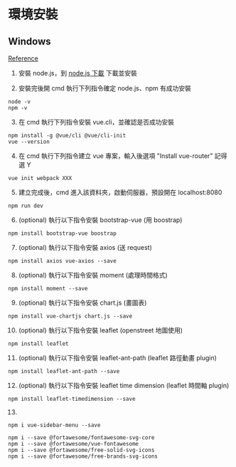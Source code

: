 # 環境安裝

## Windows

[Reference](https://ithelp.ithome.com.tw/articles/10224406)

1. 安裝 node.js，到 [node.js 下載](https://nodejs.org/en/) 下載並安裝

2. 安裝完後開 cmd 執行下列指令確定 node.js、npm 有成功安裝
  ```
  node -v
  npm -v
  ```

3. 在 cmd 執行下列指令安裝 vue.cli，並確認是否成功安裝
  ```
  npm install -g @vue/cli @vue/cli-init
  vue --version
  ```  
  
4. 在 cmd 執行下列指令建立 vue 專案，輸入後選項 "Install vue-router" 記得選 Y
  ```
  vue init webpack XXX
  ```

5. 建立完成後，cmd 進入該資料夾，啟動伺服器，預設開在 localhost:8080
  ```
  npm run dev
  ```

6. (optional) 執行以下指令安裝 bootstrap-vue (用 boostrap)
  ```
  npm install bootstrap-vue boostrap
  ```
  
7. (optional) 執行以下指令安裝 axios (送 request)
  ```
  npm install axios vue-axios --save
  ```

8. (optional) 執行以下指令安裝 moment (處理時間格式)
  ```
  npm install moment --save
  ```
  
9. (optional) 執行以下指令安裝 chart.js (畫圖表)
  ```
  npm install vue-chartjs chart.js --save
  ```

10. (optional) 執行以下指令安裝 leaflet (openstreet 地圖使用)
  ```
  npm install leaflet
  ```

11. (optional) 執行以下指令安裝 leaflet-ant-path (leaflet 路徑動畫 plugin)
  ```
  npm install leaflet-ant-path --save
  ```
  
12. (optional) 執行以下指令安裝 leaflet time dimension (leaflet 時間軸 plugin)
  ```
  npm install leaflet-timedimension --save
  ```

13. 
  ```
  npm i vue-sidebar-menu --save
  
  npm i --save @fortawesome/fontawesome-svg-core
  npm i --save @fortawesome/vue-fontawesome
  npm i --save @fortawesome/free-solid-svg-icons
  npm i --save @fortawesome/free-brands-svg-icons
  ```
